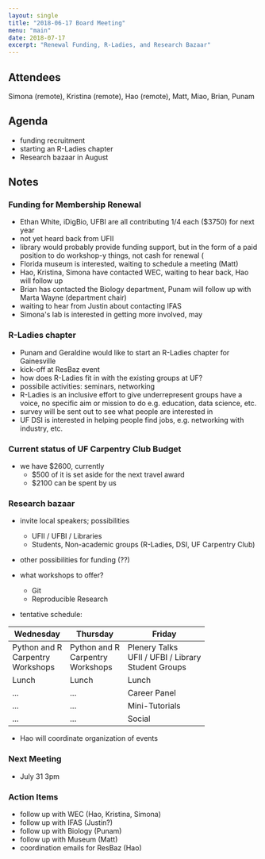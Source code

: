 ```yaml
---
layout: single
title: "2018-06-17 Board Meeting"
menu: "main"
date: 2018-07-17
excerpt: "Renewal Funding, R-Ladies, and Research Bazaar"
---
```


## Attendees
Simona (remote), Kristina (remote), Hao (remote), Matt, Miao, Brian, Punam

## Agenda
* funding recruitment
* starting an R-Ladies chapter
* Research bazaar in August

## Notes

### Funding for Membership Renewal

* Ethan White, iDigBio, UFBI are all contributing 1/4 each ($3750) for next year
* not yet heard back from UFII
* library would probably provide funding support, but in the form of a paid position to do workshop-y things, not cash for renewal (
* Florida museum is interested, waiting to schedule a meeting (Matt)
* Hao, Kristina, Simona have contacted WEC, waiting to hear back, Hao will follow up
* Brian has contacted the Biology department, Punam will follow up with Marta Wayne (department chair)
* waiting to hear from Justin about contacting IFAS
* Simona's lab is interested in getting more involved, may 

### R-Ladies chapter

* Punam and Geraldine would like to start an R-Ladies chapter for Gainesville
* kick-off at ResBaz event
* how does R-Ladies fit in with the existing groups at UF?
* possibile activities: seminars, networking
* R-Ladies is an inclusive effort to give underrepresent groups have a voice, no specific aim or mission to do e.g. education, data science, etc.
* survey will be sent out to see what people are interested in
* UF DSI is interested in helping people find jobs, e.g. networking with industry, etc.

### Current status of UF Carpentry Club Budget

* we have $2600, currently
  - $500 of it is set aside for the next travel award
  - $2100 can be spent by us

### Research bazaar
* invite local speakers; possibilities
  - UFII / UFBI / Libraries
  - Students, Non-academic groups (R-Ladies, DSI, UF Carpentry Club)
* other possibilities for funding (??)
* what workshops to offer?
  - Git
  - Reproducible Research
  
* tentative schedule:

| Wednesday | Thursday | Friday |
|-----------|----------|--------|
| Python and R <br>Carpentry <br>Workshops | Python and R <br>Carpentry <br>Workshops| Plenery Talks <br> UFII / UFBI / Library <br>Student Groups|
| Lunch | Lunch | Lunch |
| ... | ... | Career Panel |
| ... | ... | Mini-Tutorials |
| ... | ... | Social |

* Hao will coordinate organization of events

### Next Meeting
* July 31 3pm

### Action Items
* follow up with WEC (Hao, Kristina, Simona)
* follow up with IFAS (Justin?)
* follow up with Biology (Punam)
* follow up with Museum (Matt)
* coordination emails for ResBaz (Hao)
